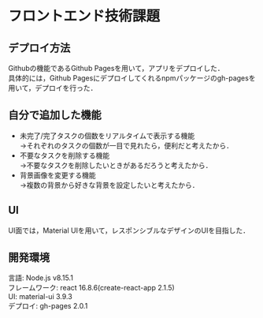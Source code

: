 # フロントエンド技術課題

## デプロイ方法
Githubの機能であるGithub Pagesを用いて，アプリをデプロイした．<br>
具体的には，Github Pagesにデプロイしてくれるnpmパッケージのgh-pagesを用いて，デプロイを行った．

## 自分で追加した機能
* 未完了/完了タスクの個数をリアルタイムで表示する機能<br>
→それぞれのタスクの個数が一目で見れたら，便利だと考えたから．
* 不要なタスクを削除する機能<br>
→不要なタスクを削除したいときがあるだろうと考えたから．
* 背景画像を変更する機能<br>
→複数の背景から好きな背景を設定したいと考えたから．

## UI
UI面では，Material UIを用いて，レスポンシブルなデザインのUIを目指した．

## 開発環境
言語: Node.js v8.15.1<br>
フレームワーク: react 16.8.6(create-react-app 2.1.5)<br>
UI: material-ui 3.9.3<br>
デプロイ: gh-pages 2.0.1
